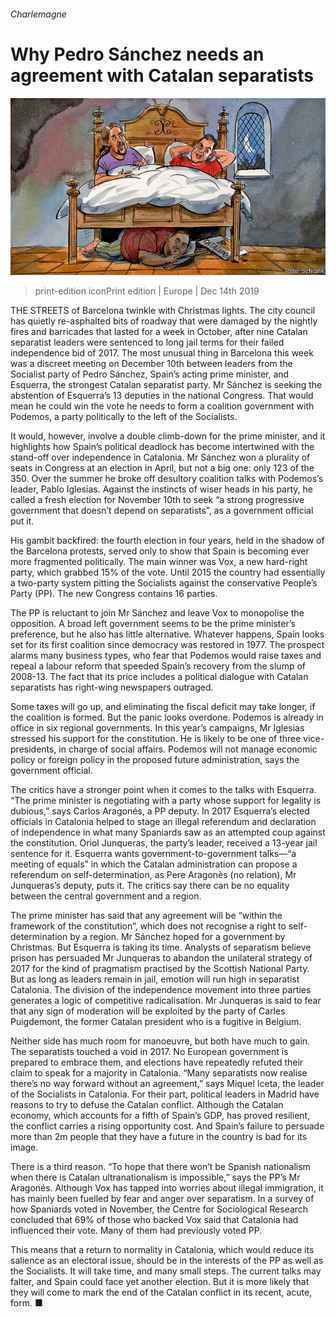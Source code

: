 ###### Charlemagne

# Why Pedro Sánchez needs an agreement with Catalan separatists 

![image](images/20191214_EUD000_1.jpg) 

> print-edition iconPrint edition | Europe | Dec 14th 2019 

THE STREETS of Barcelona twinkle with Christmas lights. The city council has quietly re-asphalted bits of roadway that were damaged by the nightly fires and barricades that lasted for a week in October, after nine Catalan separatist leaders were sentenced to long jail terms for their failed independence bid of 2017. The most unusual thing in Barcelona this week was a discreet meeting on December 10th between leaders from the Socialist party of Pedro Sánchez, Spain’s acting prime minister, and Esquerra, the strongest Catalan separatist party. Mr Sánchez is seeking the abstention of Esquerra’s 13 deputies in the national Congress. That would mean he could win the vote he needs to form a coalition government with Podemos, a party politically to the left of the Socialists. 

It would, however, involve a double climb-down for the prime minister, and it highlights how Spain’s political deadlock has become intertwined with the stand-off over independence in Catalonia. Mr Sánchez won a plurality of seats in Congress at an election in April, but not a big one: only 123 of the 350. Over the summer he broke off desultory coalition talks with Podemos’s leader, Pablo Iglesias. Against the instincts of wiser heads in his party, he called a fresh election for November 10th to seek “a strong progressive government that doesn’t depend on separatists”, as a government official put it. 

His gambit backfired: the fourth election in four years, held in the shadow of the Barcelona protests, served only to show that Spain is becoming ever more fragmented politically. The main winner was Vox, a new hard-right party, which grabbed 15% of the vote. Until 2015 the country had essentially a two-party system pitting the Socialists against the conservative People’s Party (PP). The new Congress contains 16 parties. 

The PP is reluctant to join Mr Sánchez and leave Vox to monopolise the opposition. A broad left government seems to be the prime minister’s preference, but he also has little alternative. Whatever happens, Spain looks set for its first coalition since democracy was restored in 1977. The prospect alarms many business types, who fear that Podemos would raise taxes and repeal a labour reform that speeded Spain’s recovery from the slump of 2008-13. The fact that its price includes a political dialogue with Catalan separatists has right-wing newspapers outraged. 

Some taxes will go up, and eliminating the fiscal deficit may take longer, if the coalition is formed. But the panic looks overdone. Podemos is already in office in six regional governments. In this year’s campaigns, Mr Iglesias stressed his support for the constitution. He is likely to be one of three vice-presidents, in charge of social affairs. Podemos will not manage economic policy or foreign policy in the proposed future administration, says the government official. 

The critics have a stronger point when it comes to the talks with Esquerra. “The prime minister is negotiating with a party whose support for legality is dubious,” says Carlos Aragonés, a PP deputy. In 2017 Esquerra’s elected officials in Catalonia helped to stage an illegal referendum and declaration of independence in what many Spaniards saw as an attempted coup against the constitution. Oriol Junqueras, the party’s leader, received a 13-year jail sentence for it. Esquerra wants government-to-government talks—“a meeting of equals” in which the Catalan administration can propose a referendum on self-determination, as Pere Aragonès (no relation), Mr Junqueras’s deputy, puts it. The critics say there can be no equality between the central government and a region. 

The prime minister has said that any agreement will be “within the framework of the constitution”, which does not recognise a right to self-determination by a region. Mr Sánchez hoped for a government by Christmas. But Esquerra is taking its time. Analysts of separatism believe prison has persuaded Mr Junqueras to abandon the unilateral strategy of 2017 for the kind of pragmatism practised by the Scottish National Party. But as long as leaders remain in jail, emotion will run high in separatist Catalonia. The division of the independence movement into three parties generates a logic of competitive radicalisation. Mr Junqueras is said to fear that any sign of moderation will be exploited by the party of Carles Puigdemont, the former Catalan president who is a fugitive in Belgium. 

Neither side has much room for manoeuvre, but both have much to gain. The separatists touched a void in 2017. No European government is prepared to embrace them, and elections have repeatedly refuted their claim to speak for a majority in Catalonia. “Many separatists now realise there’s no way forward without an agreement,” says Miquel Iceta, the leader of the Socialists in Catalonia. For their part, political leaders in Madrid have reasons to try to defuse the Catalan conflict. Although the Catalan economy, which accounts for a fifth of Spain’s GDP, has proved resilient, the conflict carries a rising opportunity cost. And Spain’s failure to persuade more than 2m people that they have a future in the country is bad for its image. 

There is a third reason. “To hope that there won’t be Spanish nationalism when there is Catalan ultranationalism is impossible,” says the PP’s Mr Aragonés. Although Vox has tapped into worries about illegal immigration, it has mainly been fuelled by fear and anger over separatism. In a survey of how Spaniards voted in November, the Centre for Sociological Research concluded that 69% of those who backed Vox said that Catalonia had influenced their vote. Many of them had previously voted PP. 

This means that a return to normality in Catalonia, which would reduce its salience as an electoral issue, should be in the interests of the PP as well as the Socialists. It will take time, and many small steps. The current talks may falter, and Spain could face yet another election. But it is more likely that they will come to mark the end of the Catalan conflict in its recent, acute, form. ■ 

